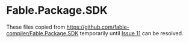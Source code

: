 # Fable.Package.SDK

These files copied from <https://github.com/fable-compiler/Fable.Package.SDK> temporarily until [Issue 11](https://github.com/fable-compiler/Fable.Package.SDK/issues/11) can be resolved.
